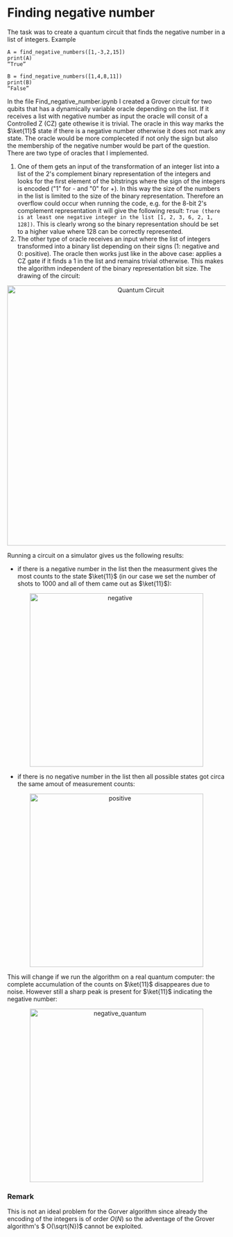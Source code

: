 # Finding negative number
The task was to create a quantum circuit that finds the negative number in a list of integers. 
Example 
```
A = find_negative_numbers([1,-3,2,15])
print(A)
“True”

B = find_negative_numbers([1,4,8,11])
print(B)
“False”
```
In the file Find_negative_number.ipynb I created a Grover circuit for two qubits that has a dynamically variable oracle depending on the list. If it receives a list with negative number as input the oracle will consit of a Controlled Z (CZ) gate othewise it is trivial. The oracle in this way marks the $\ket{11}$ state if there is a negative number otherwise it does not mark any state. The oracle would be more compleceted if not only the sign but also the membership of the negative number would be part of the question. 
There are two type of oracles that I implemented.
1. One of them gets an input of the transformation of an integer list into a list of the 2's complement binary representation of the integers and looks for the first element of the bitstrings where the sign of the integers is encoded ("1" for - and "0" for +). In this way the size of the numbers in the list is limited to the size of the binary representation. Therefore an overflow could occur when running the code, e.g. for the 8-bit 2's complement representation it will give the following result:
```True (there is at least one negative integer in the list [1, 2, 3, 6, 2, 1, 128])```.
This is clearly wrong so the binary representation should be set to a higher value where 128 can be correctly represented.
2. The other type of oracle receives an input where the list of integers transformed into a binary list depending on their signs (1: negative and 0: positive). The oracle then works just like in the above case: applies a CZ gate if it finds a 1 in the list and remains trivial otherwise. This makes the algorithm independent of the binary representation bit size.
The drawing of the circuit:
<p align="center">
<img src="qc.png" alt="Quantum Circuit" title="Quantum Circuit" width="600"/>
  
Running a circuit on a simulator gives us the following results: 
* if there is a negative number in the list then the measurment gives the most counts to the state $\ket{11}$ (in our case we set the number of shots to 1000 and all of them came out as $\ket{11}$):
  
<p align="center">
<img src="neg.png" alt="negative" title="Negative detected" width="400"/>
  
* if there is no negative number in the list then all possible states got circa the same amout of measurement counts:
  
<p align="center">
<img src="pos.png" alt="positive" title="Only positive detected" width="400"/>

This will change if we run the algorithm on a real quantum computer: the complete accumulation of the counts on $\ket{11}$ disappeares due to noise. However still a sharp peak is present for $\ket{11}$ indicating the negative number:

<p align="center">
<img src="neg_q.png" alt="negative_quantum" title="Negative detected (quantum case)" width="400"/>

### Remark
This is not an ideal problem for  the Gorver algorithm since already the encoding of the integers is of order $O(N)$ so the adventage of the Grover algorithm's $ O(\sqrt{N})$ cannot be exploited.
